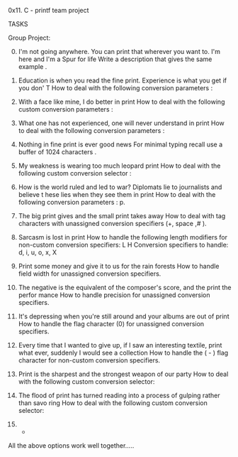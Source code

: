 0x11. C - printf team project

TASKS

Group Project:

0. I'm not going anywhere. You can print that wherever you want to. I'm here and I'm
 a Spur for life
Write a description that gives the same example .

1. Education is when you read the fine print. Experience is what you get if you don'
T
How to deal with the following conversion parameters :

2. With a face like mine, I do better in print
How to deal with the following custom conversion parameters :

3. What one has not experienced, one will never understand in print
How to deal with the following conversion parameters :

4. Nothing in fine print is ever good news
For minimal typing recall use a buffer of 1024 characters .

5. My weakness is wearing too much leopard print
How to deal with the following custom conversion selector :                                  

6. How is the world ruled and led to war? Diplomats lie to journalists and believe t
hese lies when they see them in print
How to deal with the following conversion parameters : p.

7. The big print gives and the small print takes away
How to deal with tag characters with unassigned conversion specifiers (+, space
,# ).

8. Sarcasm is lost in print
How to handle the following length modifiers for non-custom conversion specifiers:
L
H
Conversion specifiers to handle: d, i, u, o, x, X                                                   
9. Print some money and give it to us for the rain forests
How to handle field width for unassigned conversion specifiers.

10. The negative is the equivalent of the composer's score, and the print the perfor
mance
How to handle precision for unassigned conversion specifiers.

11. It's depressing when you're still around and your albums are out of print
How to handle the flag character (0) for unassigned conversion specifiers.               

12. Every time that I wanted to give up, if I saw an interesting textile, print what
 ever, suddenly I would see a collection
How to handle the ( - ) flag character for non-custom conversion specifiers.

13. Print is the sharpest and the strongest weapon of our party
How to deal with the following custom conversion selector:

14. The flood of print has turned reading into a process of gulping rather than savo
ring
How to deal with the following custom conversion selector:

15. *
All the above options work well together…..
